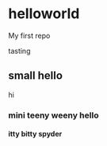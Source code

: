# helloworld
My first repo

tasting

## small hello
hi

### mini teeny weeny hello 

#### itty bitty spyder
